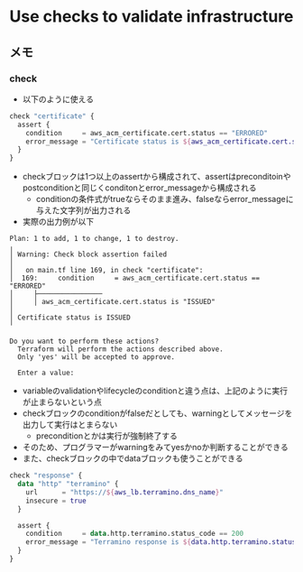 # Use checks to validate infrastructure


## メモ
### check
- 以下のように使える
```terraform
check "certificate" {
  assert {
    condition     = aws_acm_certificate.cert.status == "ERRORED"
    error_message = "Certificate status is ${aws_acm_certificate.cert.status}"
  }
}
```
- checkブロックは1つ以上のassertから構成されて、assertはpreconditoinやpostconditionと同じくconditonとerror_messageから構成される
  - conditionの条件式がtrueならそのまま進み、falseならerror_messageに与えた文字列が出力される
- 実際の出力例が以下
```
Plan: 1 to add, 1 to change, 1 to destroy.
╷
│ Warning: Check block assertion failed
│
│   on main.tf line 169, in check "certificate":
│  169:     condition     = aws_acm_certificate.cert.status == "ERRORED"
│     ├────────────────
│     │ aws_acm_certificate.cert.status is "ISSUED"
│
│ Certificate status is ISSUED
╵

Do you want to perform these actions?
  Terraform will perform the actions described above.
  Only 'yes' will be accepted to approve.

  Enter a value: 
```
- variableのvalidationやlifecycleのconditionと違う点は、上記のように実行が止まらないという点
- checkブロックのconditionがfalseだとしても、warningとしてメッセージを出力して実行はとまらない
  - preconditionとかは実行が強制終了する
- そのため、プログラマーがwarningをみてyesかnoか判断することができる
- また、checkブロックの中でdataブロックも使うことができる
```terraform
check "response" {
  data "http" "terramino" {
    url      = "https://${aws_lb.terramino.dns_name}"
    insecure = true
  }

  assert {
    condition     = data.http.terramino.status_code == 200
    error_message = "Terramino response is ${data.http.terramino.status_code}"
  }
}
```
